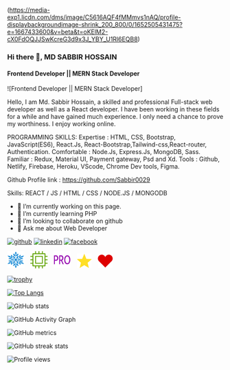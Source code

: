 (https://media-exp1.licdn.com/dms/image/C5616AQF4fMMmvs1nAQ/profile-displaybackgroundimage-shrink_200_800/0/1652505431475?e=1667433600&v=beta&t=oKElM2-cX0FdOQJJSwKcreG3d9x3J_YBY_U1Rl6EQB8)
### Hi there 👋, MD SABBIR HOSSAIN
#### Frontend Developer || MERN Stack Developer
![Frontend Developer || MERN Stack Developer]

Hello,
I am Md. Sabbir Hossain, a skilled and professional Full-stack web developer as well as a React developer. I have been working in these fields for a while and have gained much experience. I only need a chance to prove my worthiness. I enjoy working online.

PROGRAMMING SKILLS:
Expertise : HTML, CSS, Bootstrap, JavaScript(ES6), React.Js, React-Bootstrap,Tailwind-css,React-router, Authentication.
Comfortable : Node.Js, Express.Js, MongoDB, Sass.
Familiar : Redux, Material UI, Payment gateway, Psd and Xd.
Tools : Github, Netlify, Firebase, Heroku, VScode, Chrome Dev tools, Figma.

Github Profile link :
https://github.com/Sabbir0029

Skills:  REACT / JS / HTML / CSS / NODE.JS / MONGODB

- 🔭 I’m currently working on this page. 
- 🌱 I’m currently learning PHP 
- 👯 I’m looking to collaborate on github 
- 💬 Ask me about Web Developer 


[<img src='https://cdn.jsdelivr.net/npm/simple-icons@3.0.1/icons/github.svg' alt='github' height='40'>](https://github.com/https://github.com/Sabbir0029)  [<img src='https://cdn.jsdelivr.net/npm/simple-icons@3.0.1/icons/linkedin.svg' alt='linkedin' height='40'>](https://www.linkedin.com/in/https://www.linkedin.com/in/md-sabbir-hossain-8a8390227//)  [<img src='https://cdn.jsdelivr.net/npm/simple-icons@3.0.1/icons/facebook.svg' alt='facebook' height='40'>](https://www.facebook.com/https://www.facebook.com/sabbirahmad.shakib/)  

<a href='https://archiveprogram.github.com/'><img src='https://raw.githubusercontent.com/acervenky/animated-github-badges/master/assets/acbadge.gif' width='40' height='40'></a> <a href='https://docs.github.com/en/developers'><img src='https://raw.githubusercontent.com/acervenky/animated-github-badges/master/assets/devbadge.gif' width='40' height='40'></a> <a href='https://github.com/pricing'><img src='https://raw.githubusercontent.com/acervenky/animated-github-badges/master/assets/pro.gif' width='40' height='40'></a> <a href='https://stars.github.com/'><img src='https://raw.githubusercontent.com/acervenky/animated-github-badges/master/assets/starbadge.gif' width='35' height='35'></a> <a href='https://docs.github.com/en/github/supporting-the-open-source-community-with-github-sponsors'><img src='https://raw.githubusercontent.com/acervenky/animated-github-badges/master/assets/sponsorbadge.gif' width='35' height='35'></a> 

[![trophy](https://github-profile-trophy.vercel.app/?username=https://github.com/Sabbir0029)](https://github.com/ryo-ma/github-profile-trophy)

[![Top Langs](https://github-readme-stats.vercel.app/api/top-langs/?username=https://github.com/Sabbir0029)](https://github.com/anuraghazra/github-readme-stats)

![GitHub stats](https://github-readme-stats.vercel.app/api?username=https://github.com/Sabbir0029&show_icons=true&count_private=true)  

![GitHub Activity Graph](https://activity-graph.herokuapp.com/graph?username=https://github.com/Sabbir0029)  

![GitHub metrics](https://metrics.lecoq.io/https://github.com/Sabbir0029)  

![GitHub streak stats](https://github-readme-streak-stats.herokuapp.com/?user=https://github.com/Sabbir0029)  

![Profile views](https://gpvc.arturio.dev/https://github.com/Sabbir0029)  
